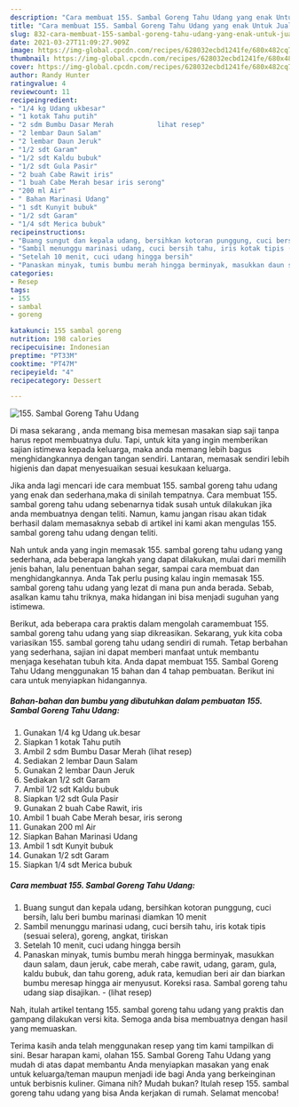 ```yaml
---
description: "Cara membuat 155. Sambal Goreng Tahu Udang yang enak Untuk Jualan"
title: "Cara membuat 155. Sambal Goreng Tahu Udang yang enak Untuk Jualan"
slug: 832-cara-membuat-155-sambal-goreng-tahu-udang-yang-enak-untuk-jualan
date: 2021-03-27T11:09:27.909Z
image: https://img-global.cpcdn.com/recipes/628032ecbd1241fe/680x482cq70/155-sambal-goreng-tahu-udang-foto-resep-utama.jpg
thumbnail: https://img-global.cpcdn.com/recipes/628032ecbd1241fe/680x482cq70/155-sambal-goreng-tahu-udang-foto-resep-utama.jpg
cover: https://img-global.cpcdn.com/recipes/628032ecbd1241fe/680x482cq70/155-sambal-goreng-tahu-udang-foto-resep-utama.jpg
author: Randy Hunter
ratingvalue: 4
reviewcount: 11
recipeingredient:
- "1/4 kg Udang ukbesar"
- "1 kotak Tahu putih"
- "2 sdm Bumbu Dasar Merah           lihat resep"
- "2 lembar Daun Salam"
- "2 lembar Daun Jeruk"
- "1/2 sdt Garam"
- "1/2 sdt Kaldu bubuk"
- "1/2 sdt Gula Pasir"
- "2 buah Cabe Rawit iris"
- "1 buah Cabe Merah besar iris serong"
- "200 ml Air"
- " Bahan Marinasi Udang"
- "1 sdt Kunyit bubuk"
- "1/2 sdt Garam"
- "1/4 sdt Merica bubuk"
recipeinstructions:
- "Buang sungut dan kepala udang, bersihkan kotoran punggung, cuci bersih, lalu beri bumbu marinasi diamkan 10 menit"
- "Sambil menunggu marinasi udang, cuci bersih tahu, iris kotak tipis (sesuai selera), goreng, angkat, tiriskan"
- "Setelah 10 menit, cuci udang hingga bersih"
- "Panaskan minyak, tumis bumbu merah hingga berminyak, masukkan daun salam, daun jeruk, cabe merah, cabe rawit, udang, garam, gula, kaldu bubuk, dan tahu goreng, aduk rata, kemudian beri air dan biarkan bumbu meresap hingga air menyusut. Koreksi rasa. Sambal goreng tahu udang siap disajikan.           (lihat resep)"
categories:
- Resep
tags:
- 155
- sambal
- goreng

katakunci: 155 sambal goreng 
nutrition: 198 calories
recipecuisine: Indonesian
preptime: "PT33M"
cooktime: "PT47M"
recipeyield: "4"
recipecategory: Dessert

---
```



![155. Sambal Goreng Tahu Udang](https://img-global.cpcdn.com/recipes/628032ecbd1241fe/680x482cq70/155-sambal-goreng-tahu-udang-foto-resep-utama.jpg)

Di masa  sekarang , anda memang bisa memesan masakan siap saji tanpa harus repot membuatnya dulu. Tapi, untuk kita yang ingin memberikan sajian istimewa kepada keluarga, maka anda memang lebih bagus menghidangkannya dengan tangan sendiri. Lantaran, memasak sendiri lebih higienis dan dapat menyesuaikan sesuai kesukaan keluarga.

Jika anda lagi mencari ide cara membuat 155. sambal goreng tahu udang yang enak dan sederhana,maka di sinilah tempatnya. Cara membuat 155. sambal goreng tahu udang  sebenarnya tidak susah untuk dilakukan jika anda membuatnya dengan teliti. Namun, kamu jangan risau akan tidak berhasil dalam memasaknya 
sebab di artikel ini kami akan mengulas 155. sambal goreng tahu udang dengan teliti.  



Nah untuk anda yang ingin memasak 155. sambal goreng tahu udang yang sederhana, ada beberapa langkah yang dapat dilakukan, mulai dari memilih jenis bahan, lalu penentuan bahan segar, sampai cara membuat dan menghidangkannya. Anda Tak perlu pusing kalau ingin memasak 155. sambal goreng tahu udang yang lezat di mana pun anda berada. Sebab, asalkan kamu  tahu triknya, maka hidangan ini bisa menjadi suguhan yang istimewa.

Berikut, ada beberapa cara praktis  dalam mengolah caramembuat 155. sambal goreng tahu udang yang siap dikreasikan. Sekarang, yuk kita coba variasikan 155. sambal goreng tahu udang sendiri di rumah. Tetap berbahan yang sederhana, sajian ini dapat memberi manfaat untuk membantu menjaga kesehatan tubuh kita. Anda dapat membuat 155. Sambal Goreng Tahu Udang menggunakan 15 bahan dan 4 tahap pembuatan. Berikut ini cara untuk menyiapkan hidangannya.

<!--inarticleads1-->

##### Bahan-bahan dan bumbu yang dibutuhkan dalam pembuatan 155. Sambal Goreng Tahu Udang:

1. Gunakan 1/4 kg Udang uk.besar
1. Siapkan 1 kotak Tahu putih
1. Ambil 2 sdm Bumbu Dasar Merah           (lihat resep)
1. Sediakan 2 lembar Daun Salam
1. Gunakan 2 lembar Daun Jeruk
1. Sediakan 1/2 sdt Garam
1. Ambil 1/2 sdt Kaldu bubuk
1. Siapkan 1/2 sdt Gula Pasir
1. Gunakan 2 buah Cabe Rawit, iris
1. Ambil 1 buah Cabe Merah besar, iris serong
1. Gunakan 200 ml Air
1. Siapkan  Bahan Marinasi Udang
1. Ambil 1 sdt Kunyit bubuk
1. Gunakan 1/2 sdt Garam
1. Siapkan 1/4 sdt Merica bubuk




<!--inarticleads2-->

##### Cara membuat 155. Sambal Goreng Tahu Udang:

1. Buang sungut dan kepala udang, bersihkan kotoran punggung, cuci bersih, lalu beri bumbu marinasi diamkan 10 menit
1. Sambil menunggu marinasi udang, cuci bersih tahu, iris kotak tipis (sesuai selera), goreng, angkat, tiriskan
1. Setelah 10 menit, cuci udang hingga bersih
1. Panaskan minyak, tumis bumbu merah hingga berminyak, masukkan daun salam, daun jeruk, cabe merah, cabe rawit, udang, garam, gula, kaldu bubuk, dan tahu goreng, aduk rata, kemudian beri air dan biarkan bumbu meresap hingga air menyusut. Koreksi rasa. Sambal goreng tahu udang siap disajikan. -           (lihat resep)




Nah, itulah artikel tentang  155. sambal goreng tahu udang  yang praktis dan gampang dilakukan versi kita. Semoga anda bisa membuatnya dengan hasil yang memuaskan. 

Terima kasih anda telah menggunakan resep yang tim kami tampilkan di sini. Besar harapan kami, olahan  155. Sambal Goreng Tahu Udang yang mudah di atas dapat membantu Anda menyiapkan masakan yang enak untuk keluarga/teman maupun menjadi ide bagi Anda yang berkeinginan untuk berbisnis kuliner. Gimana nih? Mudah bukan? Itulah resep 155. sambal goreng tahu udang yang bisa Anda kerjakan di rumah. Selamat mencoba!

